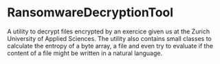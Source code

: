 # RansomwareDecryptionTool
A utility to decrypt files encrypted by an exercice given us at the Zurich University of Applied Sciences.
The utility also contains small classes to calculate the entropy of a byte array, a file and even try to evaluate if the content of a file might be written in a natural language.
